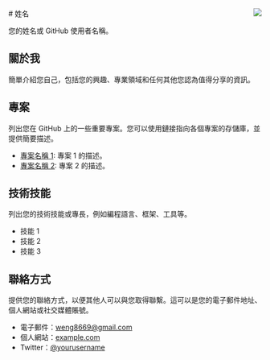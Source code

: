 <img align="right" src="https://github-readme-stats.vercel.app/api?username=syxuan&show_icons=true&icon_color=CE1D2D&text_color=718096&bg_color=ffffff&hide_title=true" />
# 姓名

您的姓名或 GitHub 使用者名稱。

## 關於我

簡單介紹您自己，包括您的興趣、專業領域和任何其他您認為值得分享的資訊。

## 專案

列出您在 GitHub 上的一些重要專案。您可以使用鏈接指向各個專案的存儲庫，並提供簡要描述。

- [專案名稱 1](link-to-repo1): 專案 1 的描述。
- [專案名稱 2](link-to-repo2): 專案 2 的描述。

## 技術技能

列出您的技術技能或專長，例如編程語言、框架、工具等。

- 技能 1
- 技能 2
- 技能 3

## 聯絡方式

提供您的聯絡方式，以便其他人可以與您取得聯繫。這可以是您的電子郵件地址、個人網站或社交媒體賬號。

- 電子郵件：weng8669@gmail.com
- 個人網站：[example.com](https://example.com)
- Twitter：[@yourusername](https://twitter.com/yourusername)



<!--
**weng8669/weng8669** is a ✨ _special_ ✨ repository because its `README.md` (this file) appears on your GitHub profile.

Here are some ideas to get you started:

- 🔭 I’m currently working on ...
- 🌱 I’m currently learning ...
- 👯 I’m looking to collaborate on ...
- 🤔 I’m looking for help with ...
- 💬 Ask me about ...
- 📫 How to reach me: ...
- 😄 Pronouns: ...
- ⚡ Fun fact: ...
-->
